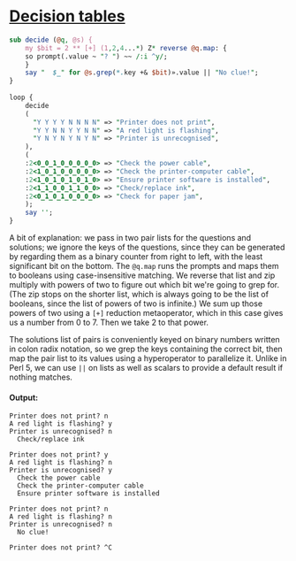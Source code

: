 [1]: https://rosettacode.org/wiki/Decision_tables

# [Decision tables][1]

```perl
sub decide (@q, @s) {
    my $bit = 2 ** [+] (1,2,4...*) Z* reverse @q.map: {
	so prompt(.value ~ "? ") ~~ /:i ^y/;
    }
    say "  $_" for @s.grep(*.key +& $bit)».value || "No clue!";
}
 
loop {
    decide
    (
	  "Y Y Y Y N N N N" => "Printer does not print",              
	  "Y Y N N Y Y N N" => "A red light is flashing",             
	  "Y N Y N Y N Y N" => "Printer is unrecognised",             
    ), 
    (
	:2<0_0_1_0_0_0_0_0> => "Check the power cable",                
	:2<1_0_1_0_0_0_0_0> => "Check the printer-computer cable",     
	:2<1_0_1_0_1_0_1_0> => "Ensure printer software is installed", 
	:2<1_1_0_0_1_1_0_0> => "Check/replace ink",                    
	:2<0_1_0_1_0_0_0_0> => "Check for paper jam",                  
    );
    say '';
}
```


A bit of explanation: we pass in two pair lists for the questions and solutions; we ignore the keys of the questions, since they can be
generated by regarding them as a binary counter from right to left, with the least significant bit on the bottom. The `@q.map` runs the prompts and maps them to booleans
using case-insensitive matching. We reverse that list and zip multiply with powers of two to figure out which bit we're going to grep for. (The zip stops on the shorter list, which is always going to be the list of booleans, since the list of powers of two is infinite.) We sum up those powers of two using a `[+]` reduction metaoperator, which in this case gives us a number from 0 to 7. Then we take 2 to that power.



The solutions list of pairs is conveniently keyed on binary numbers written in colon radix notation, so we grep the keys containing the correct bit, then map the pair list to its values using a hyperoperator to parallelize it. Unlike in Perl 5, we can use `||` on lists as well as scalars to provide a default result if nothing matches.


#### Output:
```
Printer does not print? n
A red light is flashing? y
Printer is unrecognised? n
  Check/replace ink

Printer does not print? y
A red light is flashing? n
Printer is unrecognised? y
  Check the power cable
  Check the printer-computer cable
  Ensure printer software is installed

Printer does not print? n
A red light is flashing? n
Printer is unrecognised? n
  No clue!

Printer does not print? ^C
```